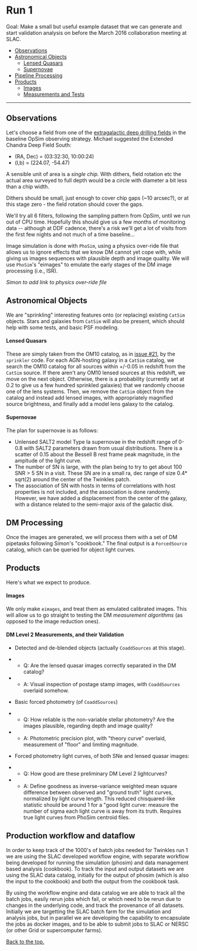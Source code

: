 # <a name="Run1"></a> Run 1

Goal: Make a small but useful example dataset that we can generate and start
validation analysis on before the March 2016 collaboration meeting at SLAC.

* [Observations](#Observations)
* [Astronomical Objects](#AstronomicalObjects)
  * [Lensed Quasars](#LensedQuasars)
  * [Supernovae](#Supernovae)
* [Pipeline Processing](#Pipeline)
* [Products](#Products)
  * [Images](#Images)
  * [Measurements and Tests](#Measurements)

_____

## <a name="Observations"></a> Observations

Let's choose a field from one of the [extragalactic deep drilling fields](http://www.lsst.org/News/enews/deep-drilling-201202.html) in the baseline OpSim observing strategy. Michael suggested the
Extended Chandra Deep Field South:

* (RA, Dec) = (03:32:30, 10:00:24)
* (l,b) = (224.07, -54.47)

A sensible unit of area is a *single chip.* With dithers, field rotation etc
the actual area surveyed to full depth would be a circle with
diameter a bit less than a chip width.

Dithers should be small, just enough to cover chip gaps (~10 arcsec?), or
at this stage zero - the field rotation should cover the gaps.  

We'll try all 6 filters, following the sampling pattern from OpSim, until we
run out of CPU time. Hopefully this should give us a few months of monitoring
data -- although at DDF cadence, there's a risk we'll get a lot of visits
from the first few nights and not much of a time baseline...

Image simulation is done with `PhoSim`, using a physics over-ride file that
allows us to ignore effects that we know DM cannot yet cope with, while  giving
us images sequences with plausible depth and image quality. We will use
`PhoSim`'s "eimages" to emulate the early stages of the DM image processing
(i.e., ISR).

*Simon to add link to physics over-ride file*


## <a name="AstronomicalObjects"></a> Astronomical Objects

We are "sprinkling" interesting features onto (or replacing) existing `CatSim`
objects.  Stars and galaxies  from `CatSim` will also be present, which should
help with some tests, and basic PSF modeling.

#### <a name="Lensed Quasars"></a> Lensed Quasars

These are simply taken from the OM10 catalog, as in [issue #21](https://github.com/DarkEnergyScienceCollaboration/Twinkles/issues/21), by the `sprinkler` code. For each AGN-hosting galaxy in a `CatSim` catalog, we search the OM10
catalog for all sources within +/-0.05 in redshift from the `CatSim` source. If
there aren't any OM10 lensed sources at this redshift, we move on the next
object. Otherwise, there is a probability (currently set at 0.2 to give us a 
few hundred sprinkled galaxies) that we randomly choose one of the lens systems. 
Then, we remove the `CatSim` object from the catalog and instead add lensed images, with
appropriately magnified source brightness, and finally add a model lens galaxy
to the catalog.

#### <a name="Supernovae"></a> Supernovae

The plan for supernovae is as follows:
 
- Unlensed SALT2 model Type Ia supernovae in the redshift range of 0-0.8 with SALT2 parameters drawn from usual distributions. There is a scatter of 0.15 about the Bessell B rest frame peak magnitude, in the ampltude of the light curve. 
-  The number of SN is large, with the plan being to try to get about 100 SNR > 5 SN in a visit. These SN are in a small ra, dec range of size 0.4* sqrt(2) around the center of the Twinkles patch.
-  The association of SN with hosts in terms of correlations with host properties is not included, and the association is done randomly. However, we have added a displacement from the center of the galaxy, with a distance related to the semi-major axis of the galactic disk.



## <a name="Pipeline"></a> DM Processing

Once the images are generated, we will process them with a set of DM pipetasks
following Simon's "cookbook." The final output is a `ForcedSource` catalog, which
can be queried for object light curves.

## <a name="Products"></a> Products

Here's what we expect to produce.

#### <a name="Images"></a> Images

We only make `eimages`, and treat them as emulated calibrated images. This
will allow us to go straight to testing the DM *measurement algorithms* (as
opposed to the image reduction ones).

#### <a name="Measurements"></a> DM Level 2 Measurements, and their Validation

* Detected and de-blended objects (actually `CoaddSources` at this stage). 
* * Q: Are the lensed quasar images correctly separated in the DM catalog?
* * A: Visual inspection of postage stamp images, with `CoaddSources` overlaid somehow. 

* Basic forced photometry (of `CoaddSources`) 
* * Q: How reliable is the non-variable stellar photometry? Are the images plausible, regarding depth and image quality?
* * A: Photometric precision plot, with "theory curve" overlaid, measurement of "floor" and limiting magnitude. 

* Forced photometry light curves, of both SNe and lensed quasar images:
* * Q: How good are these preliminary DM Level 2 lightcurves?
* * A: Define goodness as inverse-variance weighted mean square difference between observed and "ground truth" light curves, normalized by light curve length. This reduced chisquared-like statistic should be around 1 for a "good light curve: measure the number of sigma each light curve is away from its truth. Requires true light curves from PhoSim centroid files.


## Production workflow and dataflow

In order to keep track of the 1000's of batch jobs needed for Twinkles run 1 we are using the SLAC developed workflow engine, with separate workflow being developed for running the simulation (phosim) and data management based analysis (cookbook). To track the input and output datasets we are using the SLAC data catalog, initially for the output of phosim (which is also the input to the cookbook) and both the output from the cookbook task.

By using the workflow engine and data catalog we are able to track all the batch jobs, easily rerun jobs which fail, or which need to be rerun due to changes in the underlying code, and track the provenance of all datasets. Initially we are targetting the SLAC batch farm for the simulation and analysis jobs, but in parallel we are developing the capability to encapsulate the jobs as docker images, and to be able to submit jobs to SLAC or NERSC (or other Grid or supercomputer farms).  


[Back to the top.](#Run1)
